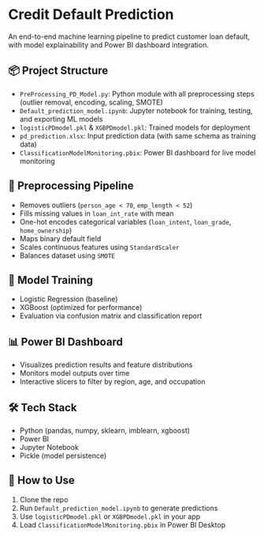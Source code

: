 # Credit Default Prediction
An end-to-end machine learning pipeline to predict customer loan default, with model explainability and Power BI dashboard integration.

## 📦 Project Structure

- `PreProcessing_PD_Model.py`: Python module with all preprocessing steps (outlier removal, encoding, scaling, SMOTE)
- `Default_prediction_model.ipynb`: Jupyter notebook for training, testing, and exporting ML models
- `logisticPDmodel.pkl` & `XGBPDmodel.pkl`: Trained models for deployment
- `pd_prediction.xlsx`: Input prediction data (with same schema as training data)
- `ClassificationModelMonitoring.pbix`: Power BI dashboard for live model monitoring

## 🔁 Preprocessing Pipeline

- Removes outliers (`person_age < 70`, `emp_length < 52`)
- Fills missing values in `loan_int_rate` with mean
- One-hot encodes categorical variables (`loan_intent`, `loan_grade`, `home_ownership`)
- Maps binary default field
- Scales continuous features using `StandardScaler`
- Balances dataset using `SMOTE`

## 🧪 Model Training

- Logistic Regression (baseline)
- XGBoost (optimized for performance)
- Evaluation via confusion matrix and classification report

## 📊 Power BI Dashboard

- Visualizes prediction results and feature distributions
- Monitors model outputs over time
- Interactive slicers to filter by region, age, and occupation

## 🛠 Tech Stack

- Python (pandas, numpy, sklearn, imblearn, xgboost)
- Power BI
- Jupyter Notebook
- Pickle (model persistence)

## 🚀 How to Use

1. Clone the repo
2. Run `Default_prediction_model.ipynb` to generate predictions
3. Use `logisticPDmodel.pkl` or `XGBPDmodel.pkl` in your app
4. Load `ClassificationModelMonitoring.pbix` in Power BI Desktop
